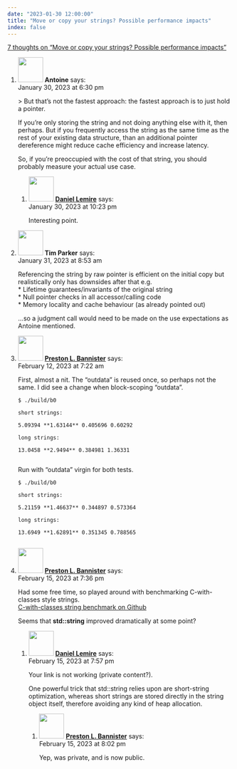 ```yaml
---
date: "2023-01-30 12:00:00"
title: "Move or copy your strings? Possible performance impacts"
index: false
---
```


[7 thoughts on &ldquo;Move or copy your strings? Possible performance impacts&rdquo;](/lemire/blog/2023/01-30-move-or-copy-your-strings-possible-performance-impacts)

<ol class="comment-list">
<li id="comment-649097" class="comment even thread-even depth-1 parent">
<div class="comment-author vcard">
<img alt src="https://secure.gravatar.com/avatar/1fee087d7a1ca17c8ad348271819a8d5?s=56&#038;d=mm&#038;r=g" srcset="https://secure.gravatar.com/avatar/1fee087d7a1ca17c8ad348271819a8d5?s=112&#038;d=mm&#038;r=g 2x" class="avatar avatar-56 photo" height="56" width="56" decoding="async" /> <b class="fn">Antoine</b> <span class="says">says:</span> </div>
<div class="comment-metadata"><time datetime="2023-01-30T18:30:22+00:00">January 30, 2023 at 6:30 pm</time></a> </div>
<div class="comment-content">
<p>&gt; But that’s not the fastest approach: the fastest approach is to just hold a pointer.</p>
<p>If you&rsquo;re only storing the string and not doing anything else with it, then perhaps. But if you frequently access the string as the same time as the rest of your existing data structure, than an additional pointer dereference might reduce cache efficiency and increase latency.</p>
<p>So, if you&rsquo;re preoccupied with the cost of that string, you should probably measure your actual use case.</p>
</div>
<ol class="children">
<li id="comment-649098" class="comment byuser comment-author-lemire bypostauthor odd alt depth-2">
<div class="comment-author vcard">
<img alt src="https://secure.gravatar.com/avatar/2ca999bef9535950f5b84281a4dab006?s=56&#038;d=mm&#038;r=g" srcset="https://secure.gravatar.com/avatar/2ca999bef9535950f5b84281a4dab006?s=112&#038;d=mm&#038;r=g 2x" class="avatar avatar-56 photo" height="56" width="56" decoding="async" /> <b class="fn"><a href="https://lemire.me/en/" class="url" rel="ugc">Daniel Lemire</a></b> <span class="says">says:</span> </div>
<div class="comment-metadata"><time datetime="2023-01-30T22:23:50+00:00">January 30, 2023 at 10:23 pm</time></a> </div>
<div class="comment-content">
<p>Interesting point.</p>
</div>
</li>
</ol>
</li>
<li id="comment-649100" class="comment even thread-odd thread-alt depth-1">
<div class="comment-author vcard">
<img alt src="https://secure.gravatar.com/avatar/40a99e4781defef73486cd362ebb5f49?s=56&#038;d=mm&#038;r=g" srcset="https://secure.gravatar.com/avatar/40a99e4781defef73486cd362ebb5f49?s=112&#038;d=mm&#038;r=g 2x" class="avatar avatar-56 photo" height="56" width="56" loading="lazy" decoding="async" /> <b class="fn">Tim Parker</b> <span class="says">says:</span> </div>
<div class="comment-metadata"><time datetime="2023-01-31T08:53:14+00:00">January 31, 2023 at 8:53 am</time></a> </div>
<div class="comment-content">
<p>Referencing the string by raw pointer is efficient on the initial copy but realistically only has downsides after that e.g.<br/>
* Lifetime guarantees/invariants of the original string<br/>
* Null pointer checks in all accessor/calling code<br/>
* Memory locality and cache behaviour (as already pointed out)</p>
<p>&#8230;so a judgment call would need to be made on the use expectations as Antoine mentioned.</p>
</div>
</li>
<li id="comment-649233" class="comment odd alt thread-even depth-1">
<div class="comment-author vcard">
<img alt src="https://secure.gravatar.com/avatar/9087622186f0fe01571cfd0add715302?s=56&#038;d=mm&#038;r=g" srcset="https://secure.gravatar.com/avatar/9087622186f0fe01571cfd0add715302?s=112&#038;d=mm&#038;r=g 2x" class="avatar avatar-56 photo" height="56" width="56" loading="lazy" decoding="async" /> <b class="fn"><a href="http://bannister.us/" class="url" rel="ugc external nofollow">Preston L. Bannister</a></b> <span class="says">says:</span> </div>
<div class="comment-metadata"><time datetime="2023-02-12T07:22:28+00:00">February 12, 2023 at 7:22 am</time></a> </div>
<div class="comment-content">
<p>First, almost a nit. The &ldquo;outdata&rdquo; is reused once, so perhaps not the same. I did see a change when block-scoping &ldquo;outdata&rdquo;.</p>
<p><code>$ ./build/b0<br/>
short strings:<br/>
5.09394 **1.63144** 0.405696 0.60292<br/>
long strings:<br/>
13.0458 **2.9494** 0.384981 1.36331<br/>
</code></p>
<p>Run with &ldquo;outdata&rdquo; virgin for both tests.</p>
<p><code>$ ./build/b0<br/>
short strings:<br/>
5.21159 **1.46637** 0.344897 0.573364<br/>
long strings:<br/>
13.6949 **1.62891** 0.351345 0.788565<br/>
</code></p>
</div>
</li>
<li id="comment-649288" class="comment even thread-odd thread-alt depth-1 parent">
<div class="comment-author vcard">
<img alt src="https://secure.gravatar.com/avatar/9087622186f0fe01571cfd0add715302?s=56&#038;d=mm&#038;r=g" srcset="https://secure.gravatar.com/avatar/9087622186f0fe01571cfd0add715302?s=112&#038;d=mm&#038;r=g 2x" class="avatar avatar-56 photo" height="56" width="56" loading="lazy" decoding="async" /> <b class="fn"><a href="http://bannister.us/" class="url" rel="ugc external nofollow">Preston L. Bannister</a></b> <span class="says">says:</span> </div>
<div class="comment-metadata"><time datetime="2023-02-15T19:36:23+00:00">February 15, 2023 at 7:36 pm</time></a> </div>
<div class="comment-content">
<p>Had some free time, so played around with benchmarking C-with-classes style strings.<br/>
<a href="https://github.com/pbannister/C-with-classes" rel="nofollow ugc">C-with-classes string benchmark on Github</a></p>
<p>Seems that <strong>std::string</strong> improved dramatically at some point?</p>
</div>
<ol class="children">
<li id="comment-649289" class="comment byuser comment-author-lemire bypostauthor odd alt depth-2 parent">
<div class="comment-author vcard">
<img alt src="https://secure.gravatar.com/avatar/2ca999bef9535950f5b84281a4dab006?s=56&#038;d=mm&#038;r=g" srcset="https://secure.gravatar.com/avatar/2ca999bef9535950f5b84281a4dab006?s=112&#038;d=mm&#038;r=g 2x" class="avatar avatar-56 photo" height="56" width="56" loading="lazy" decoding="async" /> <b class="fn"><a href="https://lemire.me/en/" class="url" rel="ugc">Daniel Lemire</a></b> <span class="says">says:</span> </div>
<div class="comment-metadata"><time datetime="2023-02-15T19:57:00+00:00">February 15, 2023 at 7:57 pm</time></a> </div>
<div class="comment-content">
<p>Your link is not working (private content?).</p>
<p>One powerful trick that std::string relies upon are short-string optimization, whereas short strings are stored directly in the string object itself, therefore avoiding any kind of heap allocation.</p>
</div>
<ol class="children">
<li id="comment-649290" class="comment even depth-3">
<div class="comment-author vcard">
<img alt src="https://secure.gravatar.com/avatar/9087622186f0fe01571cfd0add715302?s=56&#038;d=mm&#038;r=g" srcset="https://secure.gravatar.com/avatar/9087622186f0fe01571cfd0add715302?s=112&#038;d=mm&#038;r=g 2x" class="avatar avatar-56 photo" height="56" width="56" loading="lazy" decoding="async" /> <b class="fn"><a href="http://bannister.us/" class="url" rel="ugc external nofollow">Preston L. Bannister</a></b> <span class="says">says:</span> </div>
<div class="comment-metadata"><time datetime="2023-02-15T20:02:54+00:00">February 15, 2023 at 8:02 pm</time></a> </div>
<div class="comment-content">
<p>Yep, was private, and is now public.</p>
</div>
</li>
</ol>
</li>
</ol>
</li>
</ol>
